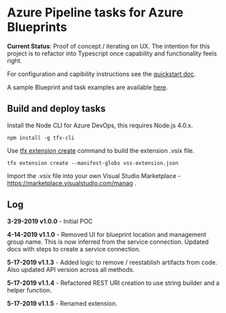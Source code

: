 # Azure Pipeline tasks for Azure Blueprints

**Current Status**: Proof of concept / iterating on UX. The intention for this project is to refactor into Typescript once capability and functionality feels right.

For configuration and capibility instructions see the [quickstart doc](./docs/quickstart.md).

A sample Blueprint and task examples are available [here](https://github.com/neilpeterson/blueprint-example).

## Build and deploy tasks

Install the Node CLI for Azure DevOps, this requires Node.js 4.0.x.

```
npm install -g tfx-cli
```

Use [tfx extension create](https://docs.microsoft.com/en-us/azure/devops/extend/get-started/node?WT.mc_id=none-github-nepeters&view=azure-devops) command to build the extension .vsix file.

```
tfx extension create --manifest-globs vss-extension.json
```

Import the .vsix file into your own Visual Studio Marketplace - https://marketplace.visualstudio.com/manag .

## Log

**3-29-2019 v1.0.0** - Initial POC

**4-14-2019 v1.1.0** - Removed UI for blueprint location and management group name. This is now inferred from the service connection. Updated docs with steps to create a service connection.

**5-17-2019 v1.1.3** - Added logic to remove / reestablish artifacts from code. Also updated API version across all methods.

**5-17-2019 v1.1.4** - Refactored REST URI creation to use string builder and a helper function.

**5-17-2019 v1.1.5** - Renamed extension.